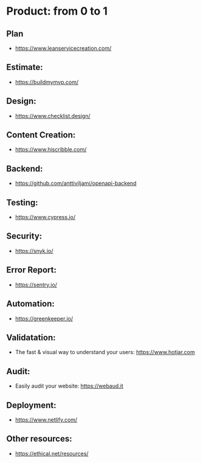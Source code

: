# Product: from 0 to 1

## Plan
 - https://www.leanservicecreation.com/

## Estimate:
 - https://buildmymvp.com/

## Design:
 - https://www.checklist.design/
 
## Content Creation:
 - https://www.hiscribble.com/
 
## Backend:
 - https://github.com/anttiviljami/openapi-backend
 
## Testing:
 - https://www.cypress.io/
 
## Security:
 - https://snyk.io/
 
## Error Report:
 - https://sentry.io/

## Automation:
 - https://greenkeeper.io/

## Validatation:
 - The fast & visual way to understand your users: https://www.hotjar.com
 
## Audit:
 - Easily audit your website: https://webaud.it
 
## Deployment:
 - https://www.netlify.com/

## Other resources:
 - https://ethical.net/resources/
